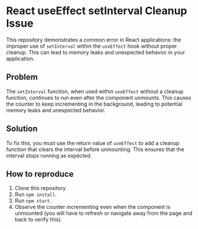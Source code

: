 # React useEffect setInterval Cleanup Issue
This repository demonstrates a common error in React applications: the improper use of `setInterval` within the `useEffect` hook without proper cleanup. This can lead to memory leaks and unexpected behavior in your application.

## Problem
The `setInterval` function, when used within `useEffect` without a cleanup function, continues to run even after the component unmounts. This causes the counter to keep incrementing in the background, leading to potential memory leaks and unexpected behavior.

## Solution
To fix this, you must use the return value of `useEffect` to add a cleanup function that clears the interval before unmounting. This ensures that the interval stops running as expected.

## How to reproduce
1. Clone this repository.
2. Run `npm install`.
3. Run `npm start`.
4. Observe the counter incrementing even when the component is unmounted (you will have to refresh or navigate away from the page and back to verify this).